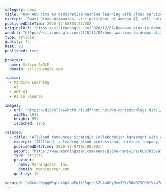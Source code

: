 ```yaml
---
category: news
title: "How AWS aims to democratize machine learning with cloud services"
excerpt: "Swami Sivasubramanian, vice president of Amazon AI, will hold the first-ever re:Invent keynote on the topic, a clear sign that AWS views AI and machine learning as an area ripe for reinvention. AWS Chief Executive Andy Jassy (pictured) told me that the company’s overall aim is to enable machine learning to be embedded into most applications before the decade is out by making it accessible to more than just experts."
publishedDateTime: 2020-12-08T03:53:00Z
originalUrl: "https://siliconangle.com/2020/12/07/how-aws-aims-to-democratize-machine-learning-with-cloud-services/"
webUrl: "https://siliconangle.com/2020/12/07/how-aws-aims-to-democratize-machine-learning-with-cloud-services/"
type: article
quality: 73
heat: 83
published: true

provider:
  name: SiliconANGLE
  domain: siliconangle.com

topics:
  - Machine Learning
  - AI
  - AWS AI
  - AI in Finance

images:
  - url: "https://d15shllkswkct0.cloudfront.net/wp-content/blogs.dir/1/files/2020/12/jassy-reinvent2020-pytorch.png"
    width: 1922
    height: 994
    isCached: true

related:
  - title: "AllCloud Announces Strategic Collaboration Agreement with AWS"
    excerpt: "AllCloud, a leading cloud professional services company, has announced a Strategic Collaboration Agreement with Amazon Web Services (AWS) to help customers use AWS to accelerate their digital transformations."
    publishedDateTime: 2020-12-07T05:00:00Z
    webUrl: "https://www.morningstar.com/news/globe-newswire/8097033/allcloud-announces-strategic-collaboration-agreement-with-aws"
    type: article
    provider:
      name: Morningstar, Inc.
      domain: morningstar.com
    quality: 19

secured: "wGcoaLWpgqWSqtc4hpXu4PqffOSgerLSZu4a8hyMmm7NX/56wB79QO8+Vr47dhSumezXOIw/uJ3JR0+tXtXMBlsrqENUFgkiYr2Xd6bxTDUKLGjyeJ2AaMSlV/HMaGIjaXi+dH96fcTT94pgeqMXkDnaTmc84J2FCvdLQrtC2m2kN+eW5fKaV6eRq9dnBlM6y1MF/c78wOJBPt15EBEU532gGAOX166XRS48cHgHKaoAfJcaw3PCFNfTxDzqC8vSS8slsvQYULy43rvbjtN+KsIf684VQiyw/re2kuNX5v86PUgerwRZE6CIrPKFG3Smxz4kfyrEjK5fCVDeiDz4qtBXG3QILv0Tdt0wDdUN97A=;2O9IVuh8atxUVVkK650BtA=="
---
```



